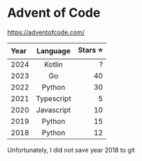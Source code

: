 # Advent of Code

https://adventofcode.com/

| Year |  Language  | Stars :star: |
| :--- | :--------: | -----------: |
| 2024 |   Kotlin   |            ? |
| 2023 |     Go     |           40 |
| 2022 |   Python   |           30 |
| 2021 | Typescript |            5 |
| 2020 | Javascript |           10 |
| 2019 |   Python   |           15 |
| 2018 |   Python   |           12 |

Unfortunately, I did not save year 2018 to git
